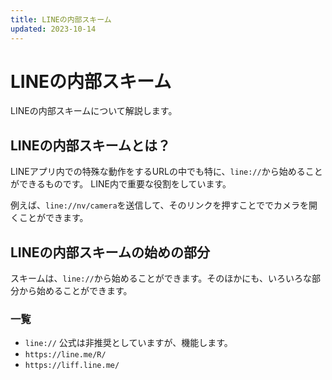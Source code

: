```yaml
---
title: LINEの内部スキーム
updated: 2023-10-14
---
```

# LINEの内部スキーム

LINEの内部スキームについて解説します。

## LINEの内部スキームとは？

LINEアプリ内での特殊な動作をするURLの中でも特に、`line://`から始めることができるものです。
LINE内で重要な役割をしています。

例えば、`line://nv/camera`を送信して、そのリンクを押すことででカメラを開くことができます。

## LINEの内部スキームの始めの部分

スキームは、`line://`から始めることができます。そのほかにも、いろいろな部分から始めることができます。
### 一覧
- `line://`
公式は非推奨としていますが、機能します。
- `https://line.me/R/`
- `https://liff.line.me/`
